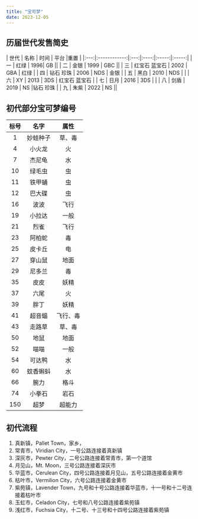 ```yaml
---
title: "宝可梦"
date: 2023-12-05
---
```


## 历届世代发售简史

| 世代 | 名称         | 时间 | 平台 |重置 |
|:---:|:------------:|:---:|:----:|:-----:|:-----:|
| 一 | 红绿        | 1996|   GB ||
| 二 | 金银           | 1999 | GBC ||
| 三 | 红宝石 蓝宝石   | 2002 | GBA | 红绿 |
| 四 | 钻石 珍珠       | 2006 | NDS | 金银 |
| 五 | 黑白            | 2010 | NDS | |
| 六 | XY             | 2013 | 3DS | 红宝石 蓝宝石 |
| 七 | 日月            | 2016 | 3DS | |
| 八 | 剑盾           | 2019 | NS |钻石 珍珠 |
| 九 | 朱紫           | 2022 | NS ||

## 初代部分宝可梦编号

| 标号 | 名字         | 属性      | 
|:---:|:------------:|:---------:|
|1    |妙蛙种子       |草、毒    |
|4    |小火龙         |火   |
|7    |杰尼龟         | 水    |
|10   |绿毛虫        |虫   |
|11  |铁甲蛹       |虫   |
|12   |巴大碟        |虫   |
|16   |波波        |飞行 |
|19   |小拉达        |一般 |
|21   |烈雀        |飞行|
|23   |阿柏蛇      |毒 |
|25   |皮卡丘      |电 |
|27   |穿山鼠      |地面 |
|29   |尼多兰     |毒 |
|35   |皮皮      |妖精 |
|37  |六尾      |火 |
|39  |胖丁      |妖精 |
|41  |超音蝠     |飞行、毒|
|43  |走路草     |草、毒|
|50  |地鼠       |地面|
|52  |喵喵       |一般|
|54  |可达鸭       |水|
|60  |蚊香蝌蚪      |水|
|66  |腕力      |格斗|
|74  |小拳石      |岩石|
|150  |超梦     |超能力|

## 初代流程

1. 真新镇，Pallet Town，家乡，
1. 常青市，Viridian City，一号公路连接着真新镇
1. 深灰市，Pewter City，二号公路连接着常青市，第一个道馆
1. 月见山，Mt. Moon，三号公路连接着深灰市
1. 华蓝市，Cerulean City，四号公路连接着月见山，五号公路连接着金黄市
1. 枯叶市，Vermilion City，六号公路连接着金黄市
1. 紫苑镇，Lavender Town，九号和十号公路连接着华蓝市，十一号和十二号连接着枯叶市
1. 玉虹市，Celadon City，七号和八号公路连接着紫苑镇
1. 浅红市，Fuchsia City，十二号、十三号和十四号公路连接着紫苑镇